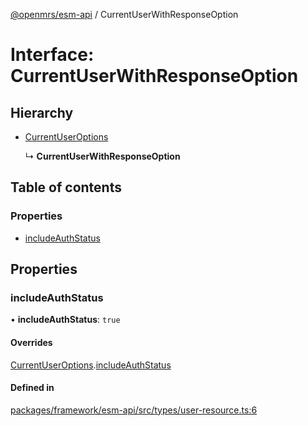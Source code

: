 [@openmrs/esm-api](../API.md) / CurrentUserWithResponseOption

# Interface: CurrentUserWithResponseOption

## Hierarchy

- [CurrentUserOptions](currentuseroptions.md)

  ↳ **CurrentUserWithResponseOption**

## Table of contents

### Properties

- [includeAuthStatus](currentuserwithresponseoption.md#includeauthstatus)

## Properties

### includeAuthStatus

• **includeAuthStatus**: ``true``

#### Overrides

[CurrentUserOptions](currentuseroptions.md).[includeAuthStatus](currentuseroptions.md#includeauthstatus)

#### Defined in

[packages/framework/esm-api/src/types/user-resource.ts:6](https://github.com/openmrs/openmrs-esm-core/blob/master/packages/framework/esm-api/src/types/user-resource.ts#L6)
